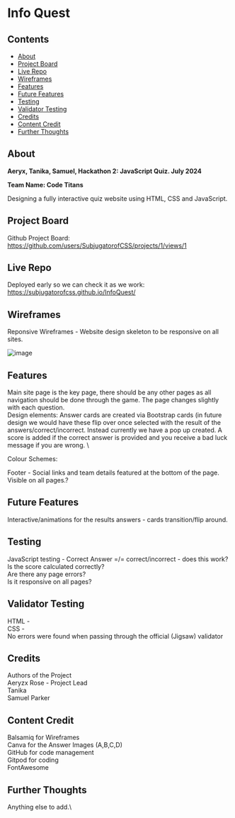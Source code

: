 # Info Quest

## Contents
- [About](#about)
- [Project Board](#Project-Board)
- [Live Repo](#Live-Repo)
- [Wireframes](#Wireframes)
- [Features](#Features)
- [Future Features](#Future-Features)
- [Testing](#Testing)
- [Validator Testing](#Validator-Testing)
- [Credits](#Credits)
- [Content Credit](#Content-Credit)
- [Further Thoughts](#Further-Thoughts)

## About

**Aeryx, Tanika, Samuel, Hackathon 2: JavaScript Quiz. July 2024**

**Team Name: Code Titans**

Designing a fully interactive quiz website using HTML, CSS and JavaScript.

## Project Board
Github Project Board: https://github.com/users/SubjugatorofCSS/projects/1/views/1

## Live Repo
Deployed early so we can check it as we work: https://subjugatorofcss.github.io/InfoQuest/

## Wireframes 

Reponsive Wireframes - Website design skeleton to be responsive on all sites.

![image](https://github.com/SubjugatorofCSS/InfoQuest/blob/main/Media/Basic%20layout%20(responsive).png)

## Features

Main site page is the key page, there should be any other pages as all navigation should be done through the game. The page changes slightly with each question. \
Design elements:
Answer cards are created via Bootstrap cards (in future design we would have these flip over once selected with the result of the answers/correct/incorrect. Instead currently we have a pop up created. A score is added if the correct answer is provided and you receive a bad luck message if you are wrong. \

Colour Schemes:

Footer - Social links and team details featured at the bottom of the page. Visible on all pages.?

## Future Features
Interactive/animations for the results answers - cards transition/flip around. 

## Testing
JavaScript testing - Correct Answer =/= correct/incorrect - does this work?\
Is the score calculated correctly?\
Are there any page errors?\
Is it responsive on all pages? 

## Validator Testing
HTML - \
CSS - \
No errors were found when passing through the official (Jigsaw) validator

## Credits
Authors of the Project\
Aeryzx Rose - Project Lead\
Tanika \
Samuel Parker

## Content Credit
Balsamiq for Wireframes\
Canva for the Answer Images (A,B,C,D)\
GitHub for code management\
Gitpod for coding\
FontAwesome


## Further Thoughts
Anything else to add.\

### 
